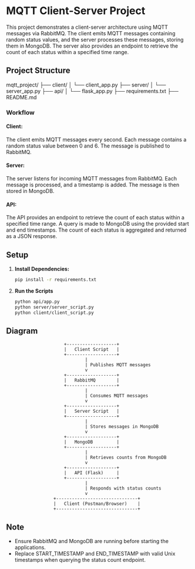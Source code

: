 # MQTT Client-Server Project

This project demonstrates a client-server architecture using MQTT messages via RabbitMQ. The client emits MQTT messages containing random status values, and the server processes these messages, storing them in MongoDB. The server also provides an endpoint to retrieve the count of each status within a specified time range.

## Project Structure

mqtt_project/
├── client/
│ └── client_app.py
├── server/
│ └── server_app.py
├── api/
│ └── flask_app.py
├── requirements.txt
├── README.md

### Workflow
#### Client:

The client emits MQTT messages every second.
Each message contains a random status value between 0 and 6.
The message is published to RabbitMQ.

#### Server:

The server listens for incoming MQTT messages from RabbitMQ.
Each message is processed, and a timestamp is added.
The message is then stored in MongoDB.

#### API:

The API provides an endpoint to retrieve the count of each status within a specified time range.
A query is made to MongoDB using the provided start and end timestamps.
The count of each status is aggregated and returned as a JSON response.


## Setup

1. **Install Dependencies:**

   ```bash
   pip install -r requirements.txt

2. **Run the Scripts**
    ```bash
    python api/app.py
    python server/server_script.py
    python client/client_script.py
## Diagram
                          +-------------------+
                          |   Client Script   |
                          +-------------------+
                                  |
                                  | Publishes MQTT messages
                                  v
                          +-------------------+
                          |   RabbitMQ        |
                          +-------------------+
                                  |
                                  | Consumes MQTT messages
                                  v
                          +-------------------+
                          |   Server Script   |
                          +-------------------+
                                  |
                                  | Stores messages in MongoDB
                                  v
                          +-------------------+
                          |   MongoDB         |
                          +-------------------+
                                  |
                                  | Retrieves counts from MongoDB
                                  v
                          +-------------------+
                          |   API (Flask)     |
                          +-------------------+
                                  |
                                  | Responds with status counts
                                  v
                      +-------------------------------+
                      |   Client (Postman/Browser)    |
                      +-------------------------------+

## Note
- Ensure RabbitMQ and MongoDB are running before starting the applications.
- Replace START_TIMESTAMP and END_TIMESTAMP with valid Unix timestamps when querying the status count endpoint.
